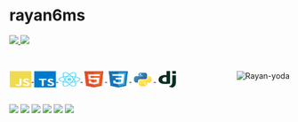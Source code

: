 # rayan6ms
<div>
  <a href="https://beacons.ai/rayan6ms">
    <img height="180em" src="https://github-readme-stats.vercel.app/api?username=rayan6ms&show_icons=true&theme=dracula&include_all_commits=true&count_private=true"/>
    <img height="180em" src="https://github-readme-stats.vercel.app/api/top-langs/?username=rayan6ms&layout=compact&langs_count=16&theme=dracula"/>
</div>
  
##
  
<div style="display: inline_block"><br>
  <img align="center" alt="Rayan-Js" height="30" width="40" src="https://raw.githubusercontent.com/devicons/devicon/master/icons/javascript/javascript-plain.svg">
  <img align="center" alt="Rayan-Ts" height="30" width="40" src="https://raw.githubusercontent.com/devicons/devicon/master/icons/typescript/typescript-plain.svg">
  <img align="center" alt="Rayan-React" height="30" width="40" src="https://raw.githubusercontent.com/devicons/devicon/master/icons/react/react-original.svg">
  <img align="center" alt="Rayan-HTML" height="30" width="40" src="https://raw.githubusercontent.com/devicons/devicon/master/icons/html5/html5-original.svg">
  <img align="center" alt="Rayan-CSS" height="30" width="40" src="https://raw.githubusercontent.com/devicons/devicon/master/icons/css3/css3-original.svg">
  <img align="center" alt="Rayan-Python" height="30" width="40" src="https://raw.githubusercontent.com/devicons/devicon/master/icons/python/python-original.svg">
  <img align="center" alt="Rayan-C" height="30" width="40" src="https://raw.githubusercontent.com/devicons/devicon/master/icons/django/django-plain.svg">
  <img align="right" alt="Rayan-yoda" src="https://cdn.discordapp.com/attachments/795358919417397249/825430589581688872/h1.gif">
</div>

##
  
<div>
  <a href="https://www.youtube.com/channel/UC9ie1R625yIux9sQGTN2ztQ" target="_blank"><img src="https://img.shields.io/badge/YouTube-FF0000?style=for-the-
  badge&logo=youtube&logoColor=white" target="_blank"></a>
  <a href="https://instagram.com/rayan6ms" target="_blank"><img src="https://img.shields.io/badge/-Instagram-%23E4405F?style=for-the-badge&logo=instagram&logoColor=white" target="_blank"></a>
  <a href="https://www.twitch.tv/migole_" target="_blank"><img src="https://img.shields.io/badge/Twitch-9146FF?style=for-the-badge&logo=twitch&logoColor=white"
  target="_blank"></a>
  <a href="https://twitter.com/rayan6ms" target="_blank"><img src="https://img.shields.io/badge/Twitter-169CED?style=for-the-badge&logo=twitter&logoColor=white" target="_blank"></a>
  <a href ="mailto:rayan6ms@gmail.com"><img src="https://img.shields.io/badge/-Gmail-%23333?style=for-the-badge&logo=gmail&logoColor=white" target="_blank"></a>
  <a href="https://www.linkedin.com/in/rayan6ms" target="_blank"><img src="https://img.shields.io/badge/-LinkedIn-%23007785?style=for-the-badge&logo=linkedin&logoColor=white" target="_blank"></a>
</div>
